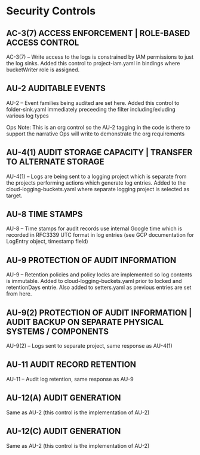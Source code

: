# Security Controls

## AC-3(7) ACCESS ENFORCEMENT | ROLE-BASED ACCESS CONTROL

AC-3(7) – Write access to the logs is constrained by IAM permissions to just the log sinks.
Added this control to project-iam.yaml in bindings where bucketWriter role is assigned.

## AU-2 AUDITABLE EVENTS

AU-2 – Event families being audited are set here. Added this control to folder-sink.yaml immediately
preceeding the filter including/exluding various log types

Ops Note: This is an org control so the AU-2 tagging in the code is there to support the narrative Ops
will write to demonstrate the org requirements

## AU-4(1) AUDIT STORAGE CAPACITY | TRANSFER TO ALTERNATE STORAGE

AU-4(1) – Logs are being sent to a logging project which is separate from the projects
performing actions which generate log entries. Added to the cloud-logging-buckets.yaml
where separate logging project is selected as target.

## AU-8 TIME STAMPS

AU-8 – Time stamps for audit records use internal Google time which is recorded in
RFC3339 UTC format in log entries (see GCP documentation for LogEntry object, timestamp field)

## AU-9 PROTECTION OF AUDIT INFORMATION

AU-9 – Retention policies and policy locks are implemented so log contents is immutable. Added to
cloud-logging-buckets.yaml prior to locked and retentionDays entrie. Also added to setters.yaml
as previous entries are set from here.

## AU-9(2) PROTECTION OF AUDIT INFORMATION | AUDIT BACKUP ON SEPARATE PHYSICAL SYSTEMS / COMPONENTS

AU-9(2) – Logs sent to separate project, same response as AU-4(1)

## AU-11 AUDIT RECORD RETENTION

AU-11 – Audit log retention, same response as AU-9

## AU-12(A) AUDIT GENERATION

Same as AU-2 (this control is the implementation of AU-2)

## AU-12(C) AUDIT GENERATION

Same as AU-2 (this control is the implementation of AU-2)
